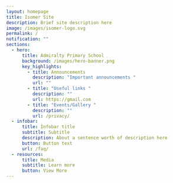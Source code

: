 ```yaml
---
layout: homepage
title: Isomer Site
description: Brief site description here
image: /images/isomer-logo.svg
permalink: /
notification: ""
sections:
  - hero:
      title: Admiralty Primary School
      background: /images/hero-banner.png
      key_highlights:
        - title: Announcements
          description: "Important announcements "
          url: ""
        - title: "Useful links "
          description: ""
          url: https://gmail.com
        - title: "Events/Gallery "
          description: ""
          url: /privacy/
  - infobar:
      title: Infobar title
      subtitle: Subtitle
      description: About a sentence worth of description here
      button: Button text
      url: /faq/
  - resources:
      title: Media
      subtitle: Learn more
      button: View More
---
```

